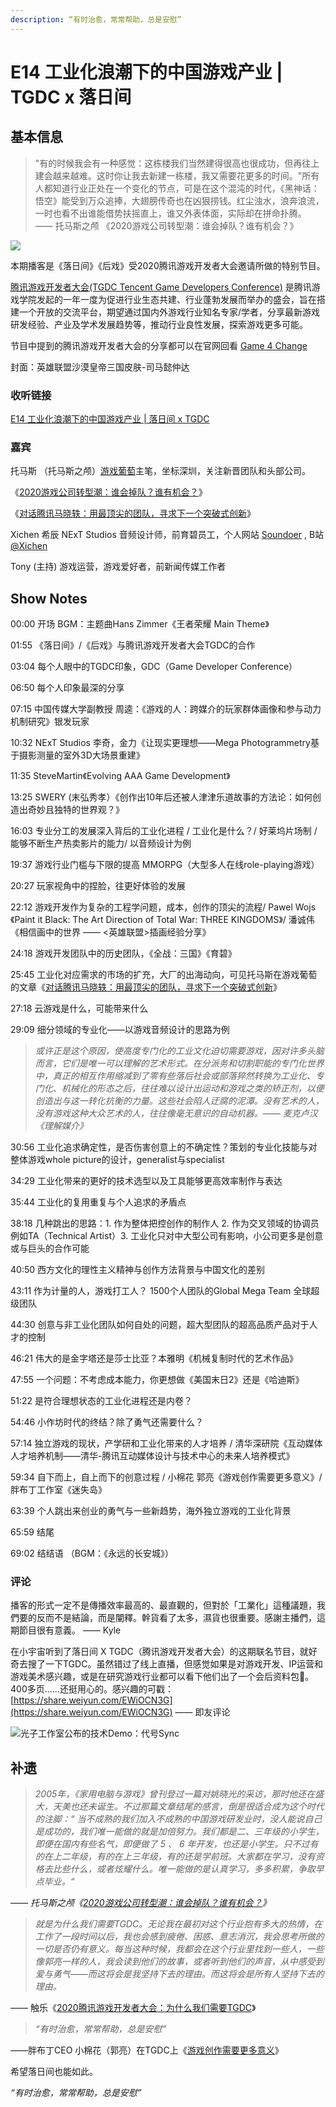 ```yaml
---
description: “有时治愈，常常帮助，总是安慰”
---
```


# E14 工业化浪潮下的中国游戏产业 \| TGDC x 落日间

## 基本信息

> "有的时候我会有一种感觉：这栋楼我们当然建得很高也很成功，但再往上建会越来越难。这时你让我去新建一栋楼，我又需要花更多的时间。"所有人都知道行业正处在一个变化的节点，可是在这个混沌的时代，《黑神话：悟空》能受到万众追捧，大翅膀传奇也在凶狠捞钱。红尘浊水，浪奔浪流，一时也看不出谁能借势扶摇直上，谁又外表体面，实际却在拼命扑腾。  
>  —— 托马斯之颅 《2020游戏公司转型潮：谁会掉队？谁有机会？》

![](../.gitbook/assets/e14.png)

本期播客是《落日间》《后戏》受2020腾讯游戏开发者大会邀请所做的特别节目。

[腾讯游戏开发者大会\(TGDC Tencent Game Developers Conference\)](https://gameinstitute.qq.com/tgdc/2020/?ADTAG=yxwm) 是腾讯游戏学院发起的一年一度为促进行业生态共建、行业蓬勃发展而举办的盛会，旨在搭建一个开放的交流平台，期望通过国内外游戏行业知名专家/学者，分享最新游戏研发经验、产业及学术发展趋势等，推动行业良性发展，探索游戏更多可能。

节目中提到的腾讯游戏开发者大会的分享都可以在官网回看 [Game 4 Change](https://gameinstitute.qq.com/tgdc/2020/)

封面：英雄联盟沙漠皇帝三国皮肤-司马懿仲达

### 收听链接

[E14 工业化浪潮下的中国游戏产业 \| 落日间 x TGDC](https://www.xiaoyuzhoufm.com/episode/5fd9fad0dee9c1e16ddea704?s=eyJ1IjogIjVlYmNkNzkwMjFhYzg1ODA0MTJiNzcxMCJ9)

### 嘉宾

托马斯 （托马斯之颅）[游戏葡萄](http://youxiputao.com/)主笔，坐标深圳，关注新晋团队和头部公司。

《[2020游戏公司转型潮：谁会掉队？谁有机会？](https://mp.weixin.qq.com/s?__biz=MjM5OTc2ODUxMw==&mid=2649791643&idx=1&sn=e91b568ceabc3fade6f939ffe154e869&chksm=bf3244358845cd238a6b08a6a61efed28656bc5d0539e48b916341928f81626a12c7311368d5&mpshare=1&scene=1&srcid=1203xo3FYKg2zuM0COxZsHBz&sharer_sharetime=1607058846384&sharer_shareid=8e2873ed66791d114792734402de17f7&key=de6f95248d27ca5e044afd1debcf094dba5aa0d60103d28c021ab1207b7be2588241253295dc465de1fd0b735ae285c97f9cf5bc0e787d6ce27e301307f63ebeb2f4ed3da19dc49dff2e3563b25af3f7a8da2649eabd1a6c008c5b200403651263bcf48c7ab8ccfd338f8bff1c8b880ad0534b3c2f40388e67e373f679c4bc47&ascene=1&uin=MjI1MDgwODAwMA%3D%3D&devicetype=Windows+10+x64&version=6300002f&lang=zh_CN&exportkey=AaM4cElDcBUOwk1CP1%2FWHGc%3D&pass_ticket=n%2FF15u1nOZrSoRckScyWpCEK7gq%2FrENJlCK9b8E8X3Pfho9BYo6ykU4CFMrKmngU&wx_header=0)》

《[对话腾讯马晓轶：用最顶尖的团队，寻求下一个突破式创新](https://mp.weixin.qq.com/s?__biz=MjM5OTc2ODUxMw==&mid=2649777940&idx=1&sn=904643d6b28ae2e41b71a74c9d1ae0d8&chksm=bf32bfba884536acf39683d161e64d3f006d7878bf4c13a949e0d724951cb89b67fc4a79fbfd&mpshare=1&scene=1&srcid=&sharer_sharetime=1593441941896&sharer_sh)》

Xichen 希辰 NExT Studios 音频设计师，前育碧员工，个人网站 [Soundoer](https://soundoer.com/) , B站 [@Xichen](https://space.bilibili.com/157914767)

Tony \(主持\) 游戏运营，游戏爱好者，前新闻传媒工作者

## Show Notes

00:00 开场 BGM：主题曲Hans Zimmer《王者荣耀 Main Theme》 

01:55 《落日间》/《后戏》与腾讯游戏开发者大会TGDC的合作 

03:04 每个人眼中的TGDC印象，GDC（Game Developer Conference） 

06:50 每个人印象最深的分享 

07:15 中国传媒大学副教授 周逵：《游戏的人：跨媒介的玩家群体画像和参与动力机制研究》银发玩家 

10:32 NExT Studios 李奇，金力《让现实更理想——Mega Photogrammetry基于摄影测量的室外3D大场景重建》 

11:35 SteveMartin《Evolving AAA Game Development》 

13:25 SWERY \(末弘秀孝）《创作出10年后还被人津津乐道故事的方法论：如何创造出奇妙且独特的世界观？》 

16:03 专业分工的发展深入背后的工业化进程 / 工业化是什么？/ 好莱坞片场制 / 能够不断生产热卖影片的能力/ 以音频设计为例 

19:37 游戏行业门槛与下限的提高 MMORPG（大型多人在线role-playing游戏） 

20:27 玩家视角中的捏脸，往更好体验的发展 

22:12 游戏开发作为复杂的工程学问题，成本，创作的顶尖的流程/ Pawel Wojs《Paint it Black: The Art Direction of Total War: THREE KINGDOMS》/ 潘诚伟《相信画中的世界 —— &lt;英雄联盟&gt;插画经验分享》 

24:18 游戏开发团队中的历史团队，《全战：三国》《育碧》 

25:45 工业化对应需求的市场的扩充，大厂的出海动向，可见托马斯在游戏葡萄的文章《[对话腾讯马晓轶：用最顶尖的团队，寻求下一个突破式创新](https://mp.weixin.qq.com/s?__biz=MjM5OTc2ODUxMw==&mid=2649777940&idx=1&sn=904643d6b28ae2e41b71a74c9d1ae0d8&chksm=bf32bfba884536acf39683d161e64d3f006d7878bf4c13a949e0d724951cb89b67fc4a79fbfd&mpshare=1&scene=1&srcid=&sharer_sharetime=1593441941896&sharer_sh)》 

27:18 云游戏是什么，可能带来什么 

29:09 细分领域的专业化——以游戏音频设计的思路为例

> _或许正是这个原因，使高度专门化的工业文化迫切需要游戏，因对许多头脑而言，它们是唯一可以理解的艺术形式。在分派务和切割职能的专门化世界中，真正的相互作用缩减到了零有些落后社会或部落猝然转换为工业化、专门化、机械化的形态之后，往往难以设计出运动和游戏之类的矫正剂，以便创造出与这一转化抗衡的力量。这些社会陷人迂腐的泥潭。没有艺术的人，没有游戏这种大众艺术的人，往往像毫无意识的自动机器。—— 麦克卢汉《理解媒介》_

30:56 工业化追求确定性，是否伤害创意上的不确定性？策划的专业化技能与对整体游戏whole picture的设计，generalist与specialist 

34:29 工业化带来的更好的技术选型以及工具能够更高效率制作与表达

35:44 工业化的复用重复与个人追求的矛盾点 

38:18 几种跳出的思路：1. 作为整体把控创作的制作人 2. 作为交叉领域的协调员例如TA（Technical Artist）3. 工业化只对中大型公司有影响，小公司更多是创意或与巨头的合作可能 

40:50 西方文化的理性主义精神与创作方法背景与中国文化的差别 

43:11 作为计量的人，游戏打工人？ 1500个人团队的Global Mega Team 全球超级团队 

44:30 创意与非工业化团队如何自处的问题，超大型团队的超高品质产品对于人才的控制

46:21 伟大的是金字塔还是莎士比亚？本雅明《机械复制时代的艺术作品》 

47:55 一个问题：不考虑成本能力，你更想做《美国末日2》还是《哈迪斯》 

51:22 是符合理想状态的工业化进程还是内卷？ 

54:46 小作坊时代的终结？除了勇气还需要什么？ 

57:14 独立游戏的现状，产学研和工业化带来的人才培养 / 清华深研院《互动媒体人才培养机制——清华-腾讯互动媒体设计与技术中心的未来人培养模式》 

59:34 自下而上，自上而下的创意过程 / 小棉花 郭亮《游戏创作需要更多意义》/ 胖布丁工作室《迷失岛》 

63:39 个人跳出来创业的勇气与一些新趋势，海外独立游戏的工业化背景 

65:59 结尾 

69:02 结结语 （BGM：《永远的长安城》）

### 评论

播客的形式一定‎不是傳播‎效率最高的、最直觀的，但對於‎「工業化」這種議題，我們‎要的反而不是結論‎，而是‎闡釋‎。幹貨看了太多，濕貨也很重要。感謝主播們，這期節目很有意義。 —— Kyle

在小宇宙听到了落日间 X TGDC（腾讯游戏开发者大会）的这期联名节目，就好奇去搜了一下TGDC。虽然错过了线上直播，但感觉如果是对游戏开发、IP运营和游戏美术感兴趣，或是在研究游戏行业都可以看下他们出了一个会后资料包👀。400多页......还挺用心的。感兴趣的可戳：[https://share.weiyun.com/EWiOCN3G](https://share.weiyun.com/EWiOCN3G) —— 即友评论

![&#x5149;&#x5B50;&#x5DE5;&#x4F5C;&#x5BA4;&#x516C;&#x5E03;&#x7684;&#x6280;&#x672F;Demo&#xFF1A;&#x4EE3;&#x53F7;Sync](../.gitbook/assets/syn.jpeg)

## 补遗

> _2005年，《家用电脑与游戏》曾刊登过一篇对姚晓光的采访，那时他还在盛大，天美也还未诞生。不过那篇文章结尾的感言，倒是很适合成为这个时代的注脚：“ 当不成熟的我们加入不成熟的中国游戏研发业时，没人能说自己是成功的，我们唯一能做的就是加倍努力。我们都是二、三年级的小学生，即便在国内有些名气，即便做了 5 、 6 年开发，也还是小学生。只不过有的在上二年级，有的在上三年级，有的还是学前班。大家都在学习，没有资格去比些什么，或者炫耀什么。唯一能做的是认真学习，多多积累，争取早点毕业。“_

_—— 托马斯之颅《_[_2020游戏公司转型潮：谁会掉队？谁有机会？_](https://mp.weixin.qq.com/s?__biz=MjM5OTc2ODUxMw==&mid=2649791643&idx=1&sn=e91b568ceabc3fade6f939ffe154e869&chksm=bf3244358845cd238a6b08a6a61efed28656bc5d0539e48b916341928f81626a12c7311368d5&mpshare=1&scene=1&srcid=1203xo3FYKg2zuM0COxZsHBz&sharer_sharetime=1607058846384&sharer_shareid=8e2873ed66791d114792734402de17f7&key=de6f95248d27ca5e044afd1debcf094dba5aa0d60103d28c021ab1207b7be2588241253295dc465de1fd0b735ae285c97f9cf5bc0e787d6ce27e301307f63ebeb2f4ed3da19dc49dff2e3563b25af3f7a8da2649eabd1a6c008c5b200403651263bcf48c7ab8ccfd338f8bff1c8b880ad0534b3c2f40388e67e373f679c4bc47&ascene=1&uin=MjI1MDgwODAwMA%3D%3D&devicetype=Windows+10+x64&version=6300002f&lang=zh_CN&exportkey=AaM4cElDcBUOwk1CP1%2FWHGc%3D&pass_ticket=n%2FF15u1nOZrSoRckScyWpCEK7gq%2FrENJlCK9b8E8X3Pfho9BYo6ykU4CFMrKmngU&wx_header=0)_》_

> _就是为什么我们需要TGDC。无论我在最初对这个行业抱有多大的热情，在工作了一段时间以后，我也会感到疲倦、困惑、意志消沉，我会思考所做的一切是否仍有意义。每当这种时候，我都会在这个行业里找到一些人，一些像郭亮一样的人，我会读到他们的故事，或者听到他们的声音，从中感受到爱与勇气——而这将会是我坚持下去的理由。而这将会是所有人坚持下去的理由。_

—— 触乐《[2020腾讯游戏开发者大会：为什么我们需要TGDC](https://mp.weixin.qq.com/s/rb95mhR0jSBfIBhww5674w)》

> _“有时治愈，常常帮助，总是安慰”_

——胖布丁CEO 小棉花（郭亮）在TGDC上《[游戏创作需要更多意义](https://mp.weixin.qq.com/s/9lwNZdMxcraTSYEi8sX8Mw)》



希望落日间也能如此。

_“有时治愈，常常帮助，总是安慰”_



